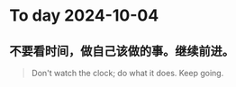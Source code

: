 
# To day 2024-10-04


## 不要看时间，做自己该做的事。继续前进。
> Don't watch the clock; do what it does. Keep going.

    